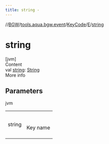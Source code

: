 ```yaml
---
title: string -
---
```

//[BGW](../../../../index.md)/[tools.aqua.bgw.event](../../index.md)/[KeyCode](../index.md)/[E](index.md)/[string](string.md)



# string  
[jvm]  
Content  
val [string](string.md): [String](https://kotlinlang.org/api/latest/jvm/stdlib/kotlin/-string/index.html)  
More info  


## Parameters  
  
jvm  
  
| | |
|---|---|
| <a name="tools.aqua.bgw.event/KeyCode.E/string/#/PointingToDeclaration/"></a>string| <a name="tools.aqua.bgw.event/KeyCode.E/string/#/PointingToDeclaration/"></a><br><br>Key name<br><br>|
  
  



